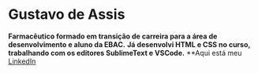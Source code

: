 # Gustavo de Assis

**Farmacêutico formado em transição de carreira para a área de desenvolvimento e aluno da EBAC.**
**Já desenvolvi HTML e CSS no curso, trabalhando com os editores SublimeText e VSCode.**
**Aqui está meu [LinkedIn](https://www.linkedin.com/in/gustavo-assis-gon%C3%A7alves-3968a3212/)

<!--
**gustavoagoncalves/gustavoagoncalves** is a ✨ _special_ ✨ repository because its `README.md` (this file) appears on your GitHub profile.

Here are some ideas to get you started:

- 🔭 I’m currently working on ...
- 🌱 I’m currently learning ...
- 👯 I’m looking to collaborate on ...
- 🤔 I’m looking for help with ...
- 💬 Ask me about ...
- 📫 How to reach me: ...
- 😄 Pronouns: ...
- ⚡ Fun fact: ...
-->
